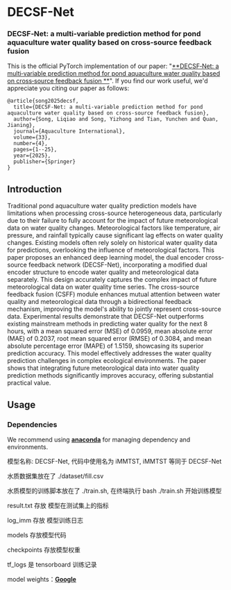 # DECSF-Net
### DECSF‑Net: a multi‑variable prediction method for pond aquaculture water quality based on cross‑source feedback fusion
This is the official PyTorch implementation of our paper: "[**DECSF‑Net: a multi‑variable prediction method for pond aquaculture water quality based on cross‑source feedback fusion
**](https://link.springer.com/article/10.1007/s10499-025-02005-9)". If you find our work useful, we'd appreciate you citing our paper as follows:

```
@article{song2025decsf,
  title={DECSF-Net: a multi-variable prediction method for pond aquaculture water quality based on cross-source feedback fusion},
  author={Song, Liqiao and Song, Yizhong and Tian, Yunchen and Quan, Jianing},
  journal={Aquaculture International},
  volume={33},
  number={4},
  pages={1--25},
  year={2025},
  publisher={Springer}
}
```

## Introduction
Traditional pond aquaculture water quality prediction models have limitations when processing cross-source heterogeneous data, particularly due to their failure to fully account for the impact of future meteorological data on water quality changes. Meteorological factors like temperature, air pressure, and rainfall typically cause significant lag effects on water quality changes. Existing models often rely solely on historical water quality data for predictions, overlooking the influence of meteorological factors. This paper proposes an enhanced deep learning model, the dual encoder cross-source feedback network (DECSF-Net), incorporating a modified dual encoder structure to encode water quality and meteorological data separately. This design accurately captures the complex impact of future meteorological data on water quality time series. The cross-source feedback fusion (CSFF) module enhances mutual attention between water quality and meteorological data through a bidirectional feedback mechanism, improving the model's ability to jointly represent cross-source data. Experimental results demonstrate that DECSF-Net outperforms existing mainstream methods in predicting water quality for the next 8 hours, with a mean squared error (MSE) of 0.0959, mean absolute error (MAE) of 0.2037, root mean squared error (RMSE) of 0.3084, and mean absolute percentage error (MAPE) of 1.5159, showcasing its superior prediction accuracy. This model effectively addresses the water quality prediction challenges in complex ecological environments. The paper shows that integrating future meteorological data into water quality prediction methods significantly improves accuracy, offering substantial practical value.

## Usage
### Dependencies
We recommend using [**anaconda**](https://www.anaconda.com/) for managing dependency and environments.

模型名称: DECSF-Net, 代码中使用名为 iMMTST, iMMTST 等同于 DECSF-Net

水质数据集放在了 ./dataset/fill.csv

水质模型的训练脚本放在了 ./train.sh, 在终端执行 bash ./train.sh 开始训练模型

result.txt 存放 模型在测试集上的指标

log_imm 存放 模型训练日志

models 存放模型代码

checkpoints 存放模型权重

tf_logs 是 tensorboard 训练记录

model weights：[**Google**](https://www.anaconda.com/https://drive.google.com/file/d/1VhjCpHJ6Z2YrLazz4DWETq7AMnPmkjPj/view?usp=drive_link)
